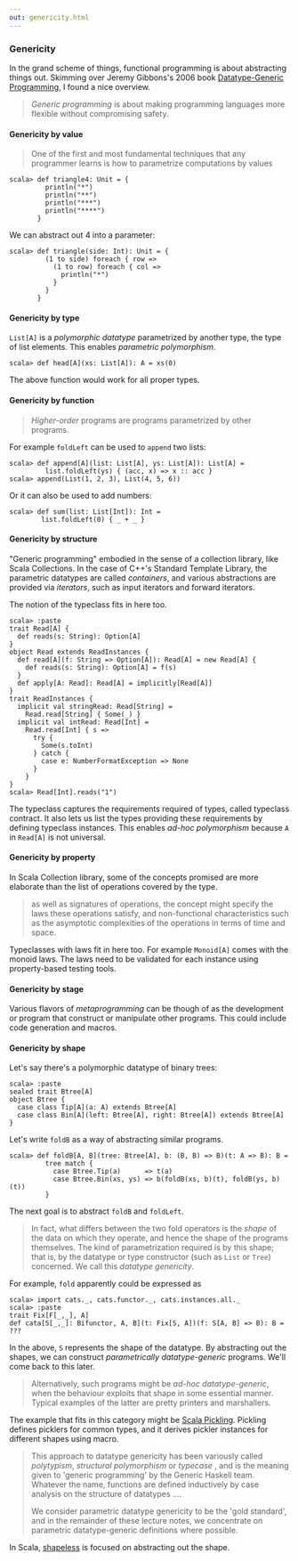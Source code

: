 ```yaml
---
out: genericity.html
---
```


  [Gibbons2006]: http://www.cs.ox.ac.uk/jeremy.gibbons/publications/dgp.pdf
  [Pickling]: https://github.com/scala/pickling
  [shapeless]: https://github.com/milessabin/shapeless
  [scodec]: https://github.com/scodec/scodec

### Genericity

In the grand scheme of things, functional programming is about
abstracting things out.
Skimming over Jeremy Gibbons's 2006 book [Datatype-Generic Programming][Gibbons2006],
I found a nice overview.

> *Generic programming* is about making programming languages more flexible without compromising safety.

#### Genericity by value

> One of the first and most fundamental techniques that any programmer learns
> is how to parametrize computations by values

```console:new
scala> def triangle4: Unit = {
         println("*")
         println("**")
         println("***")
         println("****")
       }
```

We can abstract out 4 into a parameter:

```console
scala> def triangle(side: Int): Unit = {
         (1 to side) foreach { row =>
           (1 to row) foreach { col =>
             println("*")
           }
         }
       }
```

#### Genericity by type

`List[A]` is a *polymorphic datatype* parametrized by another type,
the type of list elements. This enables *parametric polymorphism*.

```console
scala> def head[A](xs: List[A]): A = xs(0)
```

The above function would work for all proper types.

#### Genericity by function

> *Higher-order* programs are programs parametrized by other programs.

For example `foldLeft` can be used to `append` two lists:

```console
scala> def append[A](list: List[A], ys: List[A]): List[A] =
         list.foldLeft(ys) { (acc, x) => x :: acc }
scala> append(List(1, 2, 3), List(4, 5, 6))
```

Or it can also be used to add numbers:

```console
scala> def sum(list: List[Int]): Int =
        list.foldLeft(0) { _ + _ }
```

#### Genericity by structure

"Generic programming" embodied in the sense of a collection library,
like Scala Collections.
In the case of C++'s Standard Template Library,
the parametric datatypes are called *containers*, and various abstractions are provided via *iterators*,
such as input iterators and forward iterators.

The notion of the typeclass fits in here too.

```console
scala> :paste
trait Read[A] {
  def reads(s: String): Option[A]
}
object Read extends ReadInstances {
  def read[A](f: String => Option[A]): Read[A] = new Read[A] {
    def reads(s: String): Option[A] = f(s)
  }
  def apply[A: Read]: Read[A] = implicitly[Read[A]]
}
trait ReadInstances {
  implicit val stringRead: Read[String] =
    Read.read[String] { Some(_) }
  implicit val intRead: Read[Int] =
    Read.read[Int] { s =>
      try {
        Some(s.toInt)
      } catch {
        case e: NumberFormatException => None
      }
    }
}
scala> Read[Int].reads("1")
```

The typeclass captures the requirements required of types, called typeclass contract.
It also lets us list the types providing these requirements by defining
typeclass instances.
This enables *ad-hoc polymorphism* because `A` in `Read[A]` is not universal.

#### Genericity by property

In Scala Collection library, some of the concepts promised are more
elaborate than the list of operations covered by the type.

> as well as signatures of operations,
> the concept might specify the laws these operations satisfy, and non-functional
> characteristics such as the asymptotic complexities of the operations in terms of
> time and space.

Typeclasses with laws fit in here too. For example `Monoid[A]` comes with the monoid laws.
The laws need to be validated for each instance using property-based testing tools.

#### Genericity by stage

Various flavors of *metaprogramming* can be though of as the development
or program that construct or manipulate other programs.
This could include code generation and macros.

#### Genericity by shape

Let's say there's a polymorphic datatype of binary trees:

```console
scala> :paste
sealed trait Btree[A]
object Btree {
  case class Tip[A](a: A) extends Btree[A]
  case class Bin[A](left: Btree[A], right: Btree[A]) extends Btree[A]
}
```

Let's write `foldB` as a way of abstracting similar programs.

```console
scala> def foldB[A, B](tree: Btree[A], b: (B, B) => B)(t: A => B): B =
         tree match {
           case Btree.Tip(a)      => t(a)
           case Btree.Bin(xs, ys) => b(foldB(xs, b)(t), foldB(ys, b)(t))
         }
```

The next goal is to abstract `foldB` and `foldLeft`.

> In fact, what differs between the two fold operators is the *shape* of the data
> on which they operate, and hence the shape of the programs themselves. The
> kind of parametrization required is by this shape; that is, by the datatype or type
> constructor (such as `List` or `Tree`) concerned. We call this *datatype genericity*.

For example, `fold` apparently could be expressed as

```console
scala> import cats._, cats.functor._, cats.instances.all._
scala> :paste
trait Fix[F[_,_], A]
def cata[S[_,_]: Bifunctor, A, B](t: Fix[S, A])(f: S[A, B] => B): B = ???
```

In the above, `S` represents the shape of the datatype.
By abstracting out the shapes, we can construct *parametrically datatype-generic* programs.
We'll come back to this later.

> Alternatively, such programs might be *ad-hoc datatype-generic*,
> when the behaviour exploits that shape in some essential manner.
> Typical examples of the latter are pretty printers and marshallers.

The example that fits in this category might be [Scala Pickling][Pickling].
Pickling defines picklers for common types, and it derives
pickler instances for different shapes using macro.

> This approach to datatype genericity has been variously called *polytypism*,
> *structural polymorphism* or *typecase* , and is the meaning given to 'generic programming' by the Generic Haskell team.
> Whatever the name, functions are defined inductively by case analysis on the structure of datatypes
> ....
>
> We consider parametric datatype genericity to be the 'gold standard', and in the remainder of these lecture notes, we concentrate on parametric datatype-generic definitions where possible.

In Scala, [shapeless][shapeless] is focused on abstracting out the shape.
